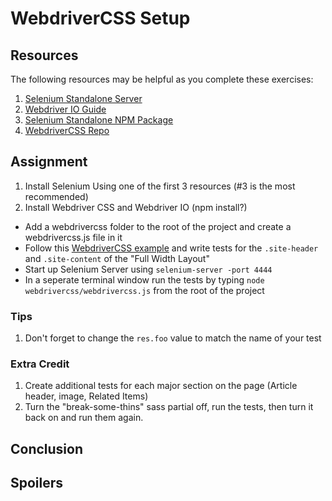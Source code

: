 # WebdriverCSS Setup

## Resources

The following resources may be helpful as you complete these exercises:

1. [Selenium Standalone Server](http://www.seleniumhq.org/download/)
2. [Webdriver IO Guide](http://webdriver.io/guide.html)
3. [Selenium Standalone NPM Package](https://www.npmjs.com/package/selenium-standalone)
4. [WebdriverCSS Repo](https://github.com/webdriverio/webdrivercss)


## Assignment

1. Install Selenium Using one of the first 3 resources (#3 is the most recommended)
2. Install Webdriver CSS and Webdriver IO (npm install?)
- Add a webdrivercss folder to the root of the project and create a webdrivercss.js file in it
- Follow this [WebdriverCSS example](https://github.com/webdriverio/webdrivercss#example) and write tests for the `.site-header` and `.site-content` of the "Full Width Layout"
- Start up Selenium Server using `selenium-server -port 4444`
- In a seperate terminal window run the tests by typing `node webdrivercss/webdrivercss.js` from the root of the project

### Tips

1. Don't forget to change the `res.foo` value to match the name of your test

### Extra Credit
1. Create additional tests for each major section on the page (Article header, image, Related Items)
2. Turn the "break-some-thins" sass partial off, run the tests, then turn it back on and run them again.

## Conclusion




## Spoilers


